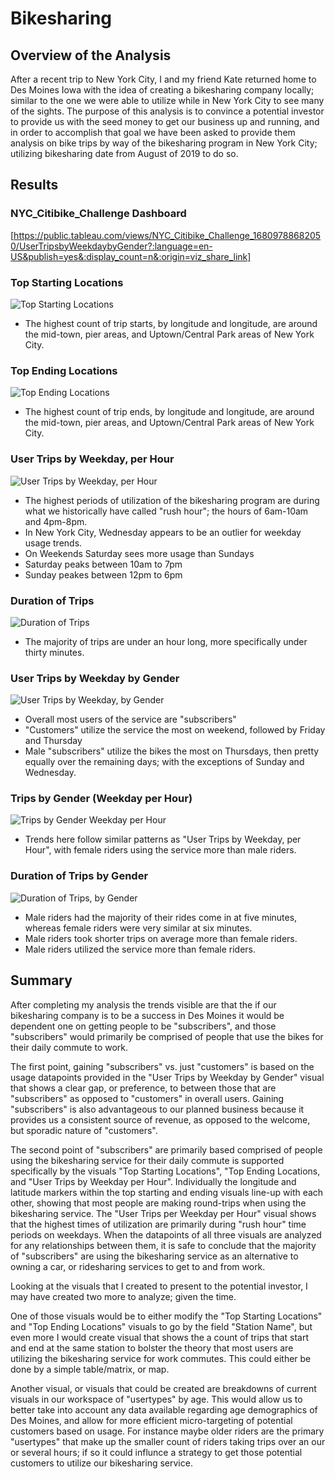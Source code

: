 # Bikesharing
## Overview of the Analysis
After a recent trip to New York City, I and my friend Kate returned home to Des Moines Iowa with the idea of creating a bikesharing company locally; similar to the one we were able to utilize while in New York City to see many of the sights. The purpose of this analysis is to convince a potential investor to provide us with the seed money to get our business up and running, and in order to accomplish that goal we have been asked to provide them analysis on bike trips by way of the bikesharing program in New York City; utilizing bikesharing date from August of 2019 to do so.

## Results
### NYC_Citibike_Challenge Dashboard
[https://public.tableau.com/views/NYC_Citibike_Challenge_16809788682050/UserTripsbyWeekdaybyGender?:language=en-US&publish=yes&:display_count=n&:origin=viz_share_link]
### Top Starting Locations
![Top Starting Locations](https://github.com/Caracalla1081/bikesharing/blob/352ca261bf84e4129e2651075f21d1f04e72832f/Images/Top%20Starting%20Locations.png)
- The highest count of trip starts, by longitude and longitude, are around the mid-town, pier areas, and Uptown/Central Park areas of New York City.

### Top Ending Locations
![Top Ending Locations](https://github.com/Caracalla1081/bikesharing/blob/352ca261bf84e4129e2651075f21d1f04e72832f/Images/Top%20Ending%20Locations.png)
- The highest count of trip ends, by longitude and longitude, are around the mid-town, pier areas, and Uptown/Central Park areas of New York City.

### User Trips by Weekday, per Hour
![User Trips by Weekday, per Hour](https://github.com/Caracalla1081/bikesharing/blob/2685d46b42689d29f2e2614ac3d992a562bc40cf/Images/User%20trips%20by%20Weekday%20per%20Hour.png)
- The highest periods of utilization of the bikesharing program are during what we historically have called "rush hour"; the hours of 6am-10am and 4pm-8pm.
- In New York City, Wednesday appears to be an outlier for weekday usage trends.
- On Weekends Saturday sees more usage than Sundays
-   Saturday peaks between 10am to 7pm
-   Sunday peakes between 12pm to 6pm

### Duration of Trips
![Duration of Trips](https://github.com/Caracalla1081/bikesharing/blob/352ca261bf84e4129e2651075f21d1f04e72832f/Images/Duration%20of%20Trips.png)
- The majority of trips are under an hour long, more specifically under thirty minutes.

### User Trips by Weekday by Gender
![User Trips by Weekday, by Gender](https://github.com/Caracalla1081/bikesharing/blob/81d5a3d4b7259a8404d57464a7aaef8030c61606/Images/User%20Trips%20by%20Weekday%20by%20Gender.png)
- Overall most users of the service are "subscribers"
- "Customers" utilize the service the most on weekend, followed by Friday and Thursday
- Male "subscribers" utilize the bikes the most on Thursdays, then pretty equally over the remaining days; with the exceptions of Sunday and Wednesday.

### Trips by Gender (Weekday per Hour)
![Trips by Gender Weekday per Hour](https://github.com/Caracalla1081/bikesharing/blob/352ca261bf84e4129e2651075f21d1f04e72832f/Images/Trips%20by%20Gender%20(Weekday%20per%20Hour).png)
- Trends here follow similar patterns as "User Trips by Weekday, per Hour", with female riders using the service more than male riders.

### Duration of Trips by Gender
![Duration of Trips, by Gender](https://github.com/Caracalla1081/bikesharing/blob/352ca261bf84e4129e2651075f21d1f04e72832f/Images/Duration%20of%20Trips%20by%20Gender.png)
- Male riders had the majority of their rides come in at five minutes, whereas female riders were very similar at six minutes.
- Male riders took shorter trips on average more than female riders.
- Male riders utilized the service more than female riders.

## Summary
After completing my analysis the trends visible are that the if our bikesharing company is to be a success in Des Moines it would be dependent one on getting people to be "subscribers", and those "subscribers" would primarily be comprised of people that use the bikes for their daily commute to work.

The first point, gaining "subscribers" vs. just "customers" is based on the usage datapoints provided in the "User Trips by Weekday by Gender" visual that shows a clear gap, or preference, to between those that are "subscribers" as opposed to "customers" in overall users. Gaining "subscribers" is also advantageous to our planned business because it provides us a consistent source of revenue, as opposed to the welcome, but sporadic nature of "customers".

The second point of "subscribers" are primarily based comprised of people using the bikesharing service for their daily commute is supported specifically by the visuals "Top Starting Locations", "Top Ending Locations, and "User Trips by Weekday per Hour". Individually the longitude and latitude markers within the top starting and ending visuals line-up with each other, showing that most people are making round-trips when using the bikesharing service. The "User Trips per Weekday per Hour" visual shows that the highest times of utilization are primarily during "rush hour" time periods on weekdays. When the datapoints of all three visuals are analyzed for any relationships between them, it is safe to conclude that the majority of "subscribers" are using the bikesharing service as an alternative to owning a car, or ridesharing services to get to and from work.

Looking at the visuals that I created to present to the potential investor, I may have created two more to analyze; given the time. 

One of those visuals would be to either modify the "Top Starting Locations" and "Top Ending Locations" visuals to go by the field "Station Name", but even more I would create visual that shows the a count of trips that start and end at the same station to bolster the theory that most users are utilizing the bikesharing service for work commutes. This could either be done by a simple table/matrix, or map. 

Another visual, or visuals that could be created are breakdowns of current visuals in our workspace of "usertypes" by age. This would allow us to better take into account any data available regarding age demographics of Des Moines, and allow for more efficient micro-targeting of potential customers based on usage. For instance maybe older riders are the primary "usertypes" that make up the smaller count of riders taking trips over an our or several hours; if so it could influnce a strategy to get those potential customers to utilize our bikesharing service.
